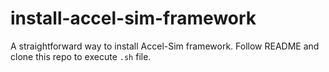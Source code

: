# install-accel-sim-framework
A straightforward way to install Accel-Sim framework. Follow README and clone this repo to execute `.sh` file.
